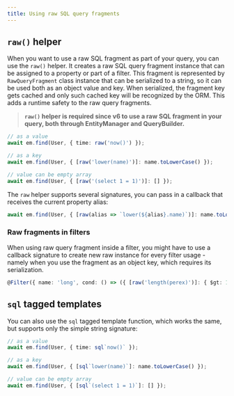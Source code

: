 ```yaml
---
title: Using raw SQL query fragments
---
```


## `raw()` helper

When you want to use a raw SQL fragment as part of your query, you can use the `raw()` helper. It creates a raw SQL query fragment instance that can be assigned to a property or part of a filter. This fragment is represented by `RawQueryFragment` class instance that can be serialized to a string, so it can be used both as an object value and key. When serialized, the fragment key gets cached and only such cached key will be recognized by the ORM. This adds a runtime safety to the raw query fragments.

> **`raw()` helper is required since v6 to use a raw SQL fragment in your query, both through EntityManager and QueryBuilder.**

```ts
// as a value
await em.find(User, { time: raw('now()') });

// as a key
await em.find(User, { [raw('lower(name)')]: name.toLowerCase() });

// value can be empty array
await em.find(User, { [raw('(select 1 = 1)')]: [] });
```

The `raw` helper supports several signatures, you can pass in a callback that receives the current property alias:

```ts
await em.find(User, { [raw(alias => `lower(${alias}.name)`)]: name.toLowerCase() });
```

### Raw fragments in filters

When using raw query fragment inside a filter, you might have to use a callback signature to create new raw instance for every filter usage - namely when you use the fragment as an object key, which requires its serialization.

```ts
@Filter({ name: 'long', cond: () => ({ [raw('length(perex)')]: { $gt: 10000 } }) })
```

## `sql` tagged templates

You can also use the `sql` tagged template function, which works the same, but supports only the simple string signature:

```ts
// as a value
await em.find(User, { time: sql`now()` });

// as a key
await em.find(User, { [sql`lower(name)`]: name.toLowerCase() });

// value can be empty array
await em.find(User, { [sql`(select 1 = 1)`]: [] });
```
